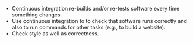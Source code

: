 -   Continuous integration re-builds and/or re-tests software every time something changes.
-   Use continuous integration to to check that software runs correctly and also to run commands for other tasks (e.g., to build a website).
-   Check style as well as correctness.
